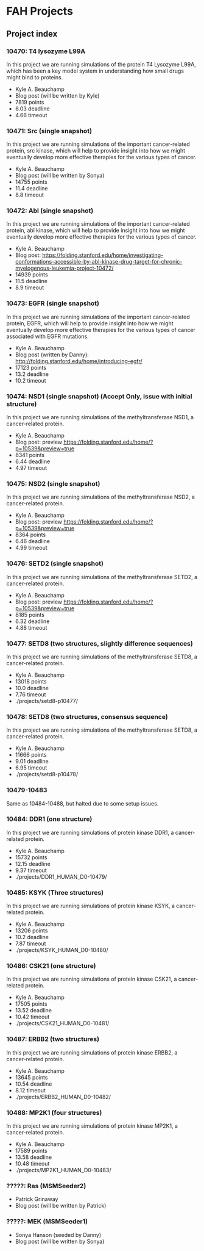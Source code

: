 # FAH Projects

## Project index

### 10470: T4 lysozyme L99A
In this project we are running simulations of the protein T4 Lysozyme L99A, which has been a key model system in understanding how small drugs might bind to proteins.
* Kyle A. Beauchamp
* Blog post (will be written by Kyle)
* 7819 points
* 6.03 deadline
* 4.66 timeout

### 10471: Src (single snapshot)
In this project we are running simulations of the important cancer-related protein, src kinase, which will help to provide insight into how we might eventually develop more effective therapies for the various types of cancer.
* Kyle A. Beauchamp
* Blog post (will be written by Sonya)
* 14755 points
* 11.4 deadline
* 8.8 timeout

### 10472: Abl (single snapshot)
In this project we are running simulations of the important cancer-related protein, abl kinase, which will help to provide insight into how we might eventually develop more effective therapies for the various types of cancer.
* Kyle A. Beauchamp
* Blog post: https://folding.stanford.edu/home/investigating-conformations-accessible-by-abl-kinase-drug-target-for-chronic-myelogenous-leukemia-project-10472/
* 14939 points
* 11.5 deadline
* 8.9 timeout

### 10473: EGFR (single snapshot)
In this project we are running simulations of the important cancer-related protein, EGFR, which will help to provide insight into how we might eventually develop more effective therapies for the various types of cancer associated with EGFR mutations.
* Kyle A. Beauchamp
* Blog post (written by Danny): http://folding.stanford.edu/home/introducing-egfr/
* 17123 points
* 13.2 deadline
* 10.2 timeout

### 10474: NSD1 (single snapshot) (Accept Only, issue with initial structure)
In this project we are running simulations of the methyltransferase NSD1, a cancer-related protein.
* Kyle A. Beauchamp
* Blog post: preview https://folding.stanford.edu/home/?p=10539&preview=true
* 8341 points
* 6.44 deadline
* 4.97 timeout

### 10475: NSD2 (single snapshot)
In this project we are running simulations of the methyltransferase NSD2, a cancer-related protein.
* Kyle A. Beauchamp
* Blog post: preview https://folding.stanford.edu/home/?p=10539&preview=true
* 8364 points
* 6.46 deadline
* 4.99 timeout

### 10476: SETD2 (single snapshot)
In this project we are running simulations of the methyltransferase SETD2, a cancer-related protein.
* Kyle A. Beauchamp
* Blog post: preview https://folding.stanford.edu/home/?p=10539&preview=true
* 8185 points
* 6.32 deadline
* 4.88 timeout


### 10477: SETD8 (two structures, slightly difference sequences)
In this project we are running simulations of the methyltransferase SETD8, a cancer-related protein.
* Kyle A. Beauchamp
* 13018 points
* 10.0 deadline
* 7.76 timeout
* ./projects/setd8-p10477/

### 10478: SETD8 (two structures, consensus sequence)
In this project we are running simulations of the methyltransferase SETD8, a cancer-related protein.
* Kyle A. Beauchamp
* 11666 points
* 9.01 deadline
* 6.95 timeout
* ./projects/setd8-p10478/

### 10479-10483
Same as 10484-10488, but halted due to some setup issues.  

### 10484: DDR1 (one structure)
In this project we are running simulations of protein kinase DDR1, a cancer-related protein.
* Kyle A. Beauchamp
* 15732 points
* 12.15 deadline
* 9.37 timeout
* ./projects/DDR1_HUMAN_D0-10479/


### 10485: KSYK (Three structures)
In this project we are running simulations of protein kinase KSYK, a cancer-related protein.
* Kyle A. Beauchamp
* 13206 points
* 10.2 deadline
* 7.87 timeout
* ./projects/KSYK_HUMAN_D0-10480/

### 10486: CSK21 (one structure)
In this project we are running simulations of protein kinase CSK21, a cancer-related protein.
* Kyle A. Beauchamp
* 17505 points
* 13.52 deadline
* 10.42 timeout
* ./projects/CSK21_HUMAN_D0-10481/

### 10487: ERBB2 (two structures)
In this project we are running simulations of protein kinase ERBB2, a cancer-related protein.
* Kyle A. Beauchamp
* 13645 points
* 10.54 deadline
* 8.12 timeout
* ./projects/ERBB2_HUMAN_D0-10482/

### 10488: MP2K1 (four structures)
In this project we are running simulations of protein kinase MP2K1, a cancer-related protein.
* Kyle A. Beauchamp
* 17589 points
* 13.58 deadline
* 10.48 timeout
* ./projects/MP2K1_HUMAN_D0-10483/


### ?????: Ras (MSMSeeder2)
* Patrick Grinaway
* Blog post (will be written by Patrick)

### ?????: MEK (MSMSeeder1)
* Sonya Hanson (seeded by Danny)
* Blog post (will be written by Sonya)

